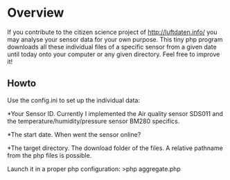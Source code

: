 Overview
========
If you contribute to the citizen science project of http://luftdaten.info/ you may analyse your sensor data for your own purpose. This tiny php program downloads all these individual files of a specific sensor from a given date until today onto your computer or any given directory. Feel free to improve it! 

Howto
-----
Use the config.ini to set up the individual data: 

*Your Sensor ID. Currently I implemented the Air quality sensor SDS011 and the temperature/humidity/pressure sensor BM280 specifics.

*The start date. When went the sensor online?

*The target directory. The download folder of the files. A relative pathname from the php files is possible.

Launch it in a proper php configuration: >php aggregate.php


